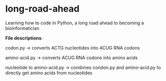 # long-road-ahead
Learning how to code in Python, a long road ahead to becoming a bioinformatician 

**File descriptions**:  

codon.py -> converts ACTG nucleotides into ACUG RNA codons 

amino-acid.py -> converts ACUG RNA codons into amino acids 

nucleotide to amino-acid.py -> combines condon.py and amino-acid.py to directly get amino acids from nucleotides
